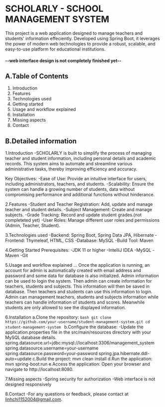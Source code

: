 # SCHOLARLY - SCHOOL MANAGEMENT SYSTEM



This project is a web application designed to manage teachers and students' information effeciently. Developed using Spring Boot, it leverages the power of modern web technologies to provide a robust, scalable, and easy-to-use platform for educational institutions.
#### --web interface design is not completely finished yet--

## A.Table of Contents
1. Introduction
2. Features
3. Technologies used
4. Getting started
5. Usage and workflow explained
6. Installation
7. Missing aspects
8. Contact


## B.Detailed information

1.Introduction
  -SCHOLARLY is built to simplify the process of managing teacher and student information, including personal details and academic records. This system aims to automate and streamline various administrative tasks, thereby improving efficiency and accuracy.

  Key Objectives:
  -Ease of Use: Provide an intuitive interface for users, including administrators, teachers, and students.
  -Scalability: Ensure the system can handle a growing number of students, data without compromising performance and additional functions without hinderance.

2.Features
  -Student and Teacher Registration: Add, update and manage teacher and student details.
  -Subject Management: Create and manage subjects.
  -Grade Tracking: Record and update student grades.(not completeted yet)
  -User Roles: Manage different user roles and permissions (Admin, Teacher, Student).

3.Technologies used
  -Backend: Spring Boot, Spring Data JPA, Hibernate
  -Frontend: Thymeleaf, HTML, CSS
  -Database: MySQL
  -Build Tool: Maven

4.Getting Started
Prerequisites:
  -JDK 11 or higher
  -IntelliJ IDEA
  -MySQL
  -Maven
  -Git

5.Usage and workflow explained
... Once the application is running, an account for admin is automatically created with email address and password and some data for database is also initialized. Admin information can be used to login the system. Then admin can create information for teachers, students and subjects. This information will then be saved in database. Then teachers and students can use this information to login.
Admin can management teachers, students and subjects information while teachers can handle information of students and scores. Meanwhile students are only allowed to see the displayed information.


6.Installation
  a.Clone the repository:
    ```bash
    git clone https://github.com/your-username/student-management-system.git
    cd student-management-system
    ```
  b.Configure the database:
    -Update the application.properties file in the src/main/resources directory with your MySQL database details.
      spring.datasource.url=jdbc:mysql://localhost:3306/management_system
      spring.datasource.username=your-username
      spring.datasource.password=your-password
      spring.jpa.hibernate.ddl-auto=update
  c.Build the project:
      mvn clean install
  d.Run the application:
    mvn spring-boot:run
  e.Access the application:
    Open your browser and navigate to http://localhost:8080.

7.Missing aspects
  -Spring security for authorization
  -Web interface is not designed responsively

8.Contact
-For any questions or feedback, please contact at linhchi1152004@gmail.com.
  






